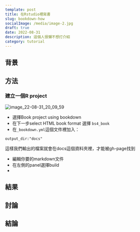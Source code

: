 ```yaml
---
template: post
title: 在Rstudio裡寫書
slug: bookdown-how
socialImage: /media/image-2.jpg
draft: true
date: 2022-08-31
description: 這個人很懶不想打介紹
category: tutorial
---
```


## 背景

## 方法
### 建立一個R project
![image_22-08-31_20_09_59](https://i.imgur.com/5IehENz.png)
* 選擇Book project using bookdown
* 在下一步select HTML book format 選擇 `bs4_book`
* 在`_bookdown.yml`這個文件裡加入：
```
output_dir:"docs"
```
這樣我們輸出的檔案就會在docs這個資料夾裡，才能被gh-page找到
* 編輯你要的markdown文件
* 在左側的panel選擇build
*
## 結果

## 討論

## 結論

